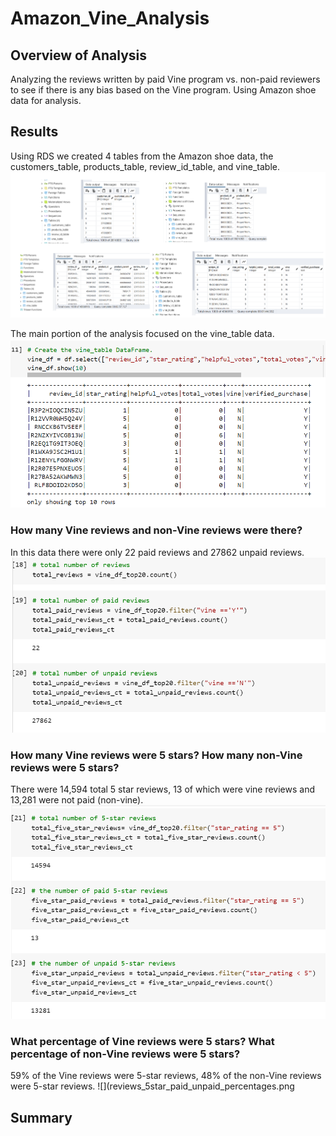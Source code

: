 # Amazon_Vine_Analysis

## Overview of Analysis
Analyzing the reviews written by paid Vine program vs. non-paid reviewers to see if there is any bias based on the Vine program. Using Amazon shoe data for analysis.

## Results

Using RDS we created 4 tables from the Amazon shoe data, the customers_table, products_table, review_id_table, and vine_table. 
![](pgAdminDBTables.png)

The main portion of the analysis focused on the vine_table data. 
![](vine_table_df_creation.png)

### How many Vine reviews and non-Vine reviews were there?
In this data there were only 22 paid reviews and 27862 unpaid reviews. 
![](reviews_all_paid_unpaid.png)

### How many Vine reviews were 5 stars? How many non-Vine reviews were 5 stars?
There were 14,594 total 5 star reviews, 13 of which were vine reviews and 13,281 were not paid (non-vine). 
![](reviews_5star_paid_unpaid.png)

### What percentage of Vine reviews were 5 stars? What percentage of non-Vine reviews were 5 stars?
59% of the Vine reviews were 5-star reviews, 48% of the non-Vine reviews were 5-star reviews.
![](reviews_5star_paid_unpaid_percentages.png

## Summary
